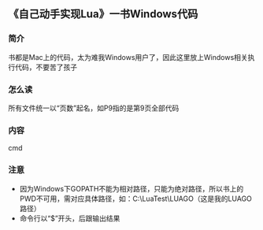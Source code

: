 ## 《自己动手实现Lua》一书Windows代码
### 简介
书都是Mac上的代码，太为难我Windows用户了，因此这里放上Windows相关执行代码，不要苦了孩子
### 怎么读
所有文件统一以“页数”起名，如P9指的是第9页全部代码
### 内容
cmd
### 注意
+ 因为Windows下GOPATH不能为相对路径，只能为绝对路径，所以书上的PWD不可用，需对应具体路径，如：C:\LuaTest\LUAGO（这是我的LUAGO路径）
+ 命令行以“$”开头，后跟输出结果

